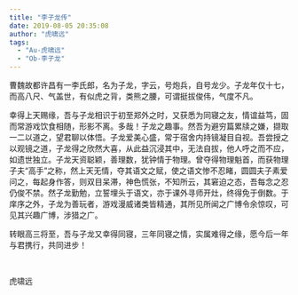 ```yaml
---
title: "李子龙传"
date: 2019-08-05 20:35:08
author: "虎啸远"
tags: 
  - "Au-虎啸远"
  - "Ob-李子龙"
---
```


<p>曹魏故都许昌有一李氏郎，名为子龙，字云，号炮兵，自号龙少。子龙年仅十七，而高八尺、气盖世，有似虎之背，类熊之腰，可谓挺拔俊伟，气度不凡。</p>
<p>幸得上天赐缘，吾与子龙相识于初至郑外之时，又获悉为同寝之友，情谊益笃，固而常游戏饮食相随，形影不离。多哉！子龙之趣事。然吾为避穷篇累牍之嫌，撷取一二以道之，望君聊以体悟。子龙爱美心盛，常于宿舍内持镜凝目自视。吾尝授之以观镜之道，子龙得之欣然大喜，从此益沉浸其中，无法自拔，他人呼之而不应，如遗世独立。子龙天资聪颖，善理数，犹钟情于物理。曾夺得物理魁首，而获物理子夫&ldquo;高手&rdquo;之称，然上天无情，夺其语文之赋，使之语文惨不忍睹，圆圆夫子素爱问之，每起身作答，则双目呆滞，神色慌张，不知所云，其窘迫之态，吾每念之忍仍俊不禁。然子龙勤勉，立誓埋头于语文，亦于课外寻师开灶，终得免于倒数。于庠序之外，子龙为善玩者，游戏漫威诸类皆精通，其所见所闻之广博令余惊叹，可见其兴趣广博，涉猎之广。</p>
<p>转眼高三将至，吾与子龙又幸得同寝，三年同寝之情，实属难得之缘，愿今后一年与君携行，共同进步！</p>
<p>&nbsp;</p>
<p>虎啸远</p>